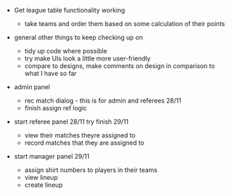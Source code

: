 - Get league table functionality working
	- take teams and order them based on some calculation of their points
	
	
- general other things to keep checking up on
	- tidy up code where possible
	- try make UIs look a little more user-friendly
	- compare to designs, make comments on design in comparison to what I have so far
	

- admin panel
	- rec match dialog - this is for admin and referees 28/11
	- finish assign ref logic
	

- start referee panel 28/11 try finish 29/11
	- view their matches theyre assigned to
	- record matches that they are assigned to

- start manager panel 29/11
	- assign shirt numbers to players in their teams
	- view lineup
	- create lineup
	